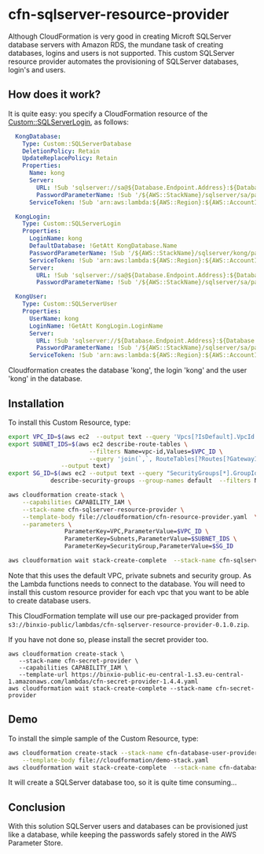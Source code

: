 # cfn-sqlserver-resource-provider

Although CloudFormation is very good in creating Microft SQLServer database servers with Amazon RDS, the mundane task of creating databases, logins and users is not supported. 
This custom SQLServer resource provider automates the provisioning of SQLServer databases, login's and users.


## How does it work?
It is quite easy: you specify a CloudFormation resource of the [Custom::SQLServerLogin](docs/SQLServerUser.md), as follows:

```yaml
  KongDatabase:
    Type: Custom::SQLServerDatabase
    DeletionPolicy: Retain
    UpdateReplacePolicy: Retain
    Properties:
      Name: kong
      Server:
        URL: !Sub 'sqlserver://sa@${Database.Endpoint.Address}:${Database.Endpoint.Port}'
        PasswordParameterName: !Sub '/${AWS::StackName}/sqlserver/sa/password'
      ServiceToken: !Sub 'arn:aws:lambda:${AWS::Region}:${AWS::AccountId}:function:binxio-cfn-sqlserver-resource-provider-${VPC}'

  KongLogin:
    Type: Custom::SQLServerLogin
    Properties:
      LoginName: kong
      DefaultDatabase: !GetAtt KongDatabase.Name
      PasswordParameterName: !Sub '/${AWS::StackName}/sqlserver/kong/password'
      ServiceToken: !Sub 'arn:aws:lambda:${AWS::Region}:${AWS::AccountId}:function:binxio-cfn-sqlserver-resource-provider-${VPC}'
      Server:
        URL: !Sub 'sqlserver://sa@${Database.Endpoint.Address}:${Database.Endpoint.Port}'
        PasswordParameterName: !Sub '/${AWS::StackName}/sqlserver/sa/password'

  KongUser:
    Type: Custom::SQLServerUser
    Properties:
      UserName: kong
      LoginName: !GetAtt KongLogin.LoginName
      Server:
        URL: !Sub 'sqlserver://${Database.Endpoint.Address}:${Database.Endpoint.Port}/${KongDatabase.Name}'
        PasswordParameterName: !Sub '/${AWS::StackName}/sqlserver/sa/password'
      ServiceToken: !Sub 'arn:aws:lambda:${AWS::Region}:${AWS::AccountId}:function:binxio-cfn-sqlserver-resource-provider-${VPC}'

```
Cloudformation creates the database 'kong', the login 'kong' and the user 'kong' in the database.


## Installation
To install this Custom Resource, type:

```sh
export VPC_ID=$(aws ec2  --output text --query 'Vpcs[?IsDefault].VpcId' describe-vpcs)
export SUBNET_IDS=$(aws ec2 describe-route-tables \
                       --filters Name=vpc-id,Values=$VPC_ID \
                       --query 'join(`,`, RouteTables[?Routes[?GatewayId == null]].Associations[].SubnetId)' \
		       --output text)
export SG_ID=$(aws ec2 --output text --query "SecurityGroups[*].GroupId" \
			describe-security-groups --group-names default  --filters Name=vpc-id,Values=$VPC_ID)

aws cloudformation create-stack \
	--capabilities CAPABILITY_IAM \
	--stack-name cfn-sqlserver-resource-provider \
	--template-body file://cloudformation/cfn-resource-provider.yaml  \
	--parameters \
	            ParameterKey=VPC,ParameterValue=$VPC_ID \
	            ParameterKey=Subnets,ParameterValue=$SUBNET_IDS \
                ParameterKey=SecurityGroup,ParameterValue=$SG_ID

aws cloudformation wait stack-create-complete  --stack-name cfn-sqlserver-resource-provider 
```
Note that this uses the default VPC, private subnets and security group. As the Lambda functions needs to connect to the database. You will need to 
install this custom resource provider for each vpc that you want to be able to create database users.

This CloudFormation template will use our pre-packaged provider from `s3://binxio-public/lambdas/cfn-sqlserver-resource-provider-0.1.0.zip`.

If you have not done so, please install the secret provider too.

```
aws cloudformation create-stack \
   --stack-name cfn-secret-provider \
   --capabilities CAPABILITY_IAM \
   --template-url https://binxio-public-eu-central-1.s3.eu-central-1.amazonaws.com/lambdas/cfn-secret-provider-1.4.4.yaml 
aws cloudformation wait stack-create-complete --stack-name cfn-secret-provider
```

## Demo
To install the simple sample of the Custom Resource, type:

```sh
aws cloudformation create-stack --stack-name cfn-database-user-provider-demo \
	--template-body file://cloudformation/demo-stack.yaml
aws cloudformation wait stack-create-complete  --stack-name cfn-database-user-provider-demo
```
It will create a SQLServer database too, so it is quite time consuming...

## Conclusion
With this solution SQLServer users and databases can be provisioned just like a database, while keeping the
passwords safely stored in the AWS Parameter Store.
